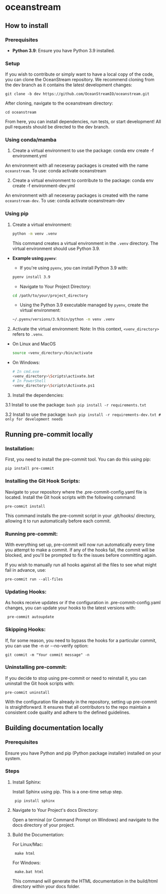 # oceanstream

## How to install

### Prerequisites

- **Python 3.9**: Ensure you have Python 3.9 installed.

### Setup

If you wish to contribute or simply want to have a local copy of the code, you can clone the OceanStream repository. We recommend cloning from the dev branch as it contains the latest development changes:

    git clone -b dev https://github.com/OceanStreamIO/oceanstream.git

After cloning, navigate to the oceanstream directory:

    cd oceanstream
From here, you can install dependencies, run tests, or start development!
All pull requests should be directed to the dev branch.

### Using conda/mamba
1. Create a virtual environment to use the package:
    conda env create -f environment.yml

An environment with all neceseray packages is created with the name `oceanstream`.
To use:
    conda activate oceanstream

2. Create a virtual environment to contribute to the package:
    conda env create -f environment-dev.yml

An environment with all neceseray packages is created with the name `oceanstream-dev`.
To use:
    conda activate oceanstream-dev

### Using pip

1. Create a virtual environment:
    ```bash
    python -m venv .venv
    ```
    This command creates a virtual environment in the `.venv` directory.
    The virtual environment should use Python 3.9.

- **Example using `pyenv`**:

    - If you're using `pyenv`, you can install Python 3.9 with:
    ```bash
    pyenv install 3.9
    ```

    - Navigate to Your Project Directory:
    ```bash
    cd /path/to/your/project_directory
    ```

    - Using the Python 3.9 executable managed by `pyenv`, create the virtual environment:
    ```bash
    ~/.pyenv/versions/3.9/bin/python -m venv .venv
    ```

2. Activate the virtual environment:
Note: In this context, `<venv_directory>` refers to `.venv`.
* On Linux and MacOS
    ```bash
    source <venv_directory>/bin/activate
    ```
* On Windows:
    ```bash
    # In cmd.exe
    <venv_directory>\Scripts\activate.bat
    # In PowerShell
    <venv_directory>\Scripts\Activate.ps1
    ```

3. Install the dependencies:

3.1 Install to use the package:
    ```bash
    pip install -r requirements.txt
    ```

3.2 Install to use the package:
    ```bash
    pip install -r requirements-dev.txt # only for development needs
    ```

## Running pre-commit locally

### Installation:
First, you need to install the pre-commit tool. You can do this using pip:

    pip install pre-commit

### Installing the Git Hook Scripts:
Navigate to your repository where the .pre-commit-config.yaml file is located. Install the Git hook scripts with the following command:

    pre-commit install

This command installs the pre-commit script in your .git/hooks/ directory, allowing it to run automatically before each commit.

### Running pre-commit:
With everything set up, pre-commit will now run automatically every time you attempt to make a commit. If any of the hooks fail, the commit will be blocked, and you'll be prompted to fix the issues before committing again.

If you wish to manually run all hooks against all the files to see what might fail in advance, use:

    pre-commit run --all-files

### Updating Hooks:
As hooks receive updates or if the configuration in .pre-commit-config.yaml changes, you can update your hooks to the latest versions with:

     pre-commit autoupdate

### Skipping Hooks:
If, for some reason, you need to bypass the hooks for a particular commit, you can use the -n or --no-verify option:


    git commit -m "Your commit message" -n

### Uninstalling pre-commit:
If you decide to stop using pre-commit or need to reinstall it, you can uninstall the Git hook scripts with:


    pre-commit uninstall

With the configuration file already in the repository, setting up pre-commit is straightforward. It ensures that all contributors to the repo maintain a consistent code quality and adhere to the defined guidelines.

## Building documentation locally

### Prerequisites

Ensure you have Python and pip (Python package installer) installed on your system.

### Steps

1. Install Sphinx:

    Install Sphinx using pip. This is a one-time setup step.

        pip install sphinx

2. Navigate to Your Project's docs Directory:

    Open a terminal (or Command Prompt on Windows) and navigate to the docs directory of your project.

3. Build the Documentation:

    For Linux/Mac:

        make html

    For Windows:

        make.bat html

    This command will generate the HTML documentation in the build/html directory within your docs folder.
